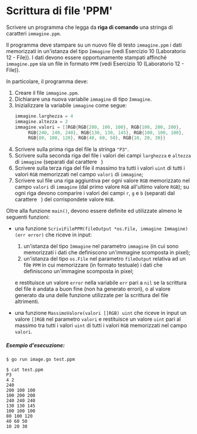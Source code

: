 # Scrittura di file 'PPM'

Scrivere un programma che legga da **riga di comando** una stringa di caratteri `immagine.ppm`.
  
Il programma deve stampare su un nuovo file di testo `immagine.ppm` i dati memorizzati in un'istanza del tipo `Immagine` (vedi Esercizio 10 (Laboratorio 12 - File)). I dati devono essere opportunamente stampati affinché `immagine.ppm` sia un file in formato `PPM` (vedi Esercizio 10 (Laboratorio 12 - File)). 

In particolare, il programma deve:
1. Creare il file `immagine.ppm`.
2. Dichiarare una nuova variabile `immagine` di tipo `Immagine`.
3. Inizializzare la variabile `immagine` come segue:
   ```go
   immagine.larghezza = 4
   immagine.altezza = 2
   immagine.valori = []RGB{RGB{200, 100, 100}, RGB{100, 200, 200},
   		RGB{240, 240, 240}, RGB{130, 130, 145}, RGB{100, 100, 100},
   		RGB{80, 100, 120}, RGB{40, 60, 50}, RGB{10, 20, 30}}
   ```
3. Scrivere sulla prima riga del file la stringa `"P3"`.
3. Scrivere sulla seconda riga del file i valori dei campi `larghezza` e `altezza` di `immagine` (separati dal carattere ` `)
4. Scrivere sulla terza riga del file il massimo tra tutti i valori `uint` di tutti i valori `RGB` memorizzati nel campo `valori` di `immagine`;
5. Scrivere sul file una riga aggiuntiva per ogni valore `RGB` memorizzato nel campo `valori` di `immagine` (dal primo valore `RGB` all'ultimo valore `RGB`); su ogni riga devono comparire i valori dei campi `r`, `g` e `b`  (separati dal carattere ` `) del corrispondete valore `RGB`.

Oltre alla funzione `main()`, devono essere definite ed utilizzate almeno le seguenti funzioni:
* una funzione `ScriviFilePPM(fileOutput *os.File, immagine Immagine) (err error)` che riceve in input:
    1. un'istanza del tipo `Immagine` nel parametro `immagine` (in cui sono memorizzati i dati che definiscono un'immagine scomposta in pixel);
    2. un'istanza del tipo `os.File` nel parametro `fileOutput` relativa ad un file `PPM` in cui memorizzare (in formato testuale) i dati che definiscono un'immagine scomposta in pixel; 
    
    e restituisce  un valore `error` nella variabile `err` pari a `nil` se la scrittura del file è andata a buon fine (non ha generato errori), o al valore generato da una delle funzione utilizzate per la scrittura del file altrimenti.

* una funzione `MassimoValore(valori []RGB) uint` che riceve in input un valore `[]RGB` nel parametro `valori` e restituisce un valore `uint` pari al massimo tra tutti i valori `uint` di tutti i valori `RGB` memorizzati nel campo `valori`.

##### Esempio d'esecuzione:

```text
$ go run image.go test.ppm 

$ cat test.ppm 
P3
4 2
240
200 100 100
100 200 200
240 240 240
130 130 145
100 100 100
80 100 120
40 60 50
10 20 30
```